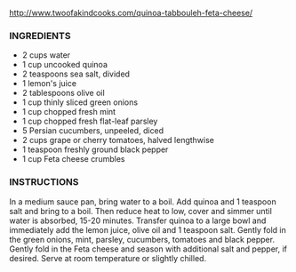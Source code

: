 http://www.twoofakindcooks.com/quinoa-tabbouleh-feta-cheese/

### INGREDIENTS
* 2 cups water
* 1 cup uncooked quinoa
* 2 teaspoons sea salt, divided
* 1 lemon's juice
* 2 tablespoons olive oil
* 1 cup thinly sliced green onions
* 1 cup chopped fresh mint
* 1 cup chopped fresh flat-leaf parsley
* 5 Persian cucumbers, unpeeled, diced
* 2 cups grape or cherry tomatoes, halved lengthwise
* 1 teaspoon freshly ground black pepper
* 1 cup Feta cheese crumbles

### INSTRUCTIONS
In a medium sauce pan, bring water to a boil. Add quinoa and 1 teaspoon salt and bring to a boil. Then reduce heat to low, cover and simmer until water is absorbed, 15-20 minutes. Transfer quinoa to a large bowl and immediately add the lemon juice, olive oil and 1 teaspoon salt.
Gently fold in the green onions, mint, parsley, cucumbers, tomatoes and black pepper.
Gently fold in the Feta cheese and season with additional salt and pepper, if desired. Serve at room temperature or slightly chilled.
